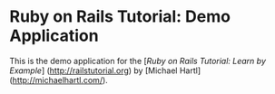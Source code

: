 # Ruby on Rails Tutorial: Demo Application

This is the demo application for the [*Ruby on Rails Tutorial: Learn by Example*] (http://railstutorial.org) by [Michael Hartl] (http://michaelhartl.com/).